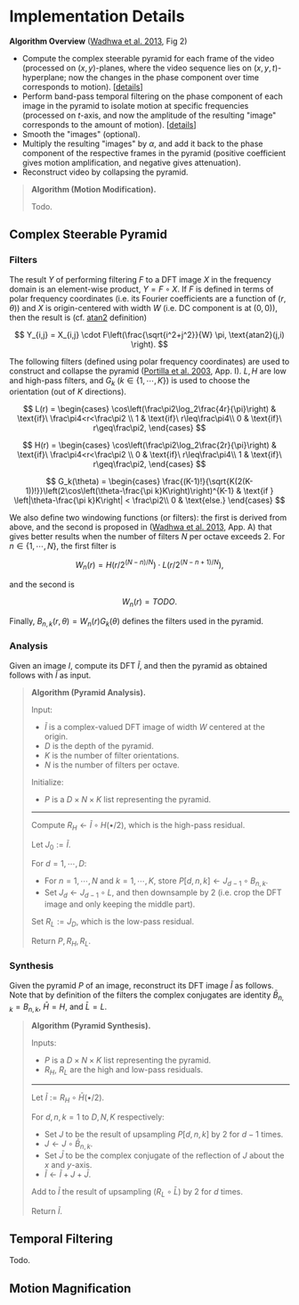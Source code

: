 # Implementation Details

**Algorithm Overview** ([Wadhwa et al. 2013][1], Fig 2)
- Compute the complex steerable pyramid for each frame of the video (processed on $(x,y)$-planes, where the video sequence lies on $(x,y,t)$-hyperplane; now the changes in the phase component over time corresponds to motion).  [[details](#complex-steerable-pyramid)]
- Perform band-pass temporal filtering on the phase component of each image in the pyramid to isolate motion at specific frequencies (processed on $t$-axis, and now the amplitude of the resulting "image" corresponds to the amount of motion).  [[details](#temporal-filtering)]
- Smooth the "images" (optional).
- Multiply the resulting "images" by $\alpha$, and add it back to the phase component of the respective frames in the pyramid (positive coefficient gives motion amplification, and negative gives attenuation).
- Reconstruct video by collapsing the pyramid.

> **Algorithm (Motion Modification).**
> 
> Todo.

## Complex Steerable Pyramid

### Filters 

The result $Y$ of performing filtering $F$ to a DFT image $X$ in the frequency domain is an element-wise product, $Y = F\circ X$.  If $F$ is defined in terms of polar frequency coordinates (i.e. its Fourier coefficients are a function of $(r,\theta)$) and $X$ is origin-centered with width $W$ (i.e. DC component is at $(0,0)$), then the result is (cf. [atan2][3] definition)

$$ Y_{i,j} = X_{i,j} \cdot F\left(\frac{\sqrt{i^2+j^2}}{W} \pi, \text{atan2}(j,i) \right). $$

The following filters (defined using polar frequency coordinates) are used to construct and collapse the pyramid ([Portilla et al. 2003][2], App. I).  $L,H$ are low and high-pass filters, and $G_k$ ($k\in\{1,\cdots,K\}$) is used to choose the orientation (out of $K$ directions).  

$$
L(r) = \begin{cases}
\cos\left(\frac\pi2\log_2\frac{4r}{\pi}\right) & \text{if}\ \frac\pi4<r<\frac\pi2 \\
1 & \text{if}\ r\leq\frac\pi4\\
0 & \text{if}\ r\geq\frac\pi2,
\end{cases}
$$

$$
H(r) = \begin{cases}
\cos\left(\frac\pi2\log_2\frac{2r}{\pi}\right) & \text{if}\ \frac\pi4<r<\frac\pi2 \\
0 & \text{if}\ r\leq\frac\pi4\\
1 & \text{if}\ r\geq\frac\pi2,
\end{cases}
$$

$$
G_k(\theta) = \begin{cases} \frac{(K-1)!}{\sqrt{K(2(K-1))!}}\left(2\cos\left(\theta-\frac{\pi k}K\right)\right)^{K-1} &  \text{if } \left|\theta-\frac{\pi k}K\right| < \frac\pi2\\
0 & \text{else.}
\end{cases}
$$

We also define two windowing functions (or filters): the first is derived from above, and the second is proposed in ([Wadhwa et al. 2013][1], App. A) that gives better results when the number of filters $N$ per octave exceeds 2.  For $n \in \{1,\cdots,N\}$, the first filter is

$$W_n(r) = H(r/2^{(N-n)/N})\cdot L(r/2^{(N-n+1)/N}),$$

and the second is

$$W_n(r) = TODO.$$

Finally, $B_{n,k}(r,\theta) = W_n(r)G_k(\theta)$ defines the filters used in the pyramid.

### Analysis

Given an image $I$, compute its DFT $\tilde I$, and then the pyramid as obtained follows with $\tilde I$ as input.

> **Algorithm (Pyramid Analysis).**
> 
> Input:
> - $\tilde I$ is a complex-valued DFT image of width $W$ centered at the origin.
> - $D$ is the depth of the pyramid.
> - $K$ is the number of filter orientations.
> - $N$ is the number of filters per octave.
> 
> Initialize:
> - $P$ is a $D\times N\times K$ list representing the pyramid.
> ---
> Compute $R_H \gets \tilde I\circ H(\bullet/2)$, which is the high-pass residual.
> 
> Let $J_0 := \tilde I$.
> 
> For $d=1,\cdots,D$:
> - For $n=1,\cdots,N$ and $k=1,\cdots,K$, store $P[d,n,k] \gets J_{d-1} \circ B_{n,k}$.
> - Set $J_d \gets J_{d-1} \circ L$, and then downsample by 2 (i.e. crop the DFT image and only keeping the middle part).
> 
> Set $R_L:= J_D$, which is the low-pass residual.
> 
> Return $P, R_H, R_L$.

### Synthesis

Given the pyramid $P$ of an image, reconstruct its DFT image $\tilde I$ as follows.  Note that by definition of the filters the complex conjugates are identity $\bar B_{n,k}=B_{n,k}$, $\bar H = H$, and $\bar L = L$.

> **Algorithm (Pyramid Synthesis).**
> 
> Inputs:
> - $P$ is a $D\times N\times K$ list representing the pyramid.
> - $R_H$, $R_L$ are the high and low-pass residuals.
> ---
> Let $\tilde I := R_H \circ \bar H(\bullet/2)$.
> 
> For $d,n,k=1$ to $D,N,K$ respectively:
> - Set $J$ to be the result of upsampling $P[d,n,k]$ by 2 for $d-1$ times.
> - $J \gets J \circ \bar B_{n,k}$.
> - Set $\bar J$ to be the complex conjugate of the reflection of $J$ about the $x$ and $y$-axis.
> - $\tilde I\gets \tilde I + J + \bar J$.
> 
> Add to $\tilde I$ the result of upsampling $(R_L\circ \bar L)$ by 2 for $d$ times.
> 
> Return $\tilde I$.

## Temporal Filtering

Todo.

## Motion Magnification

[1]: http://people.csail.mit.edu/nwadhwa/phase-video/phase-video.pdf
[2]: https://www.cns.nyu.edu/pub/eero/portilla03-preprint-corrected.pdf
[3]: https://en.wikipedia.org/wiki/Atan2#Definition_and_computation
